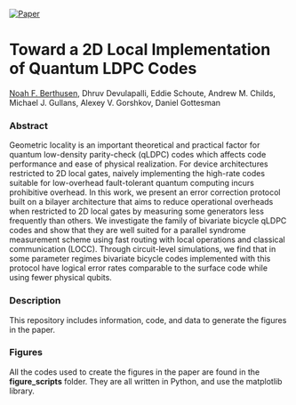 [![Paper](https://img.shields.io/badge/paper-arXiv%3A2404.17676-B31B1B.svg)](https://arxiv.org/abs/2404.17676)

# Toward a 2D Local Implementation of Quantum LDPC Codes

[Noah F. Berthusen](https://noahberthusen.github.io), Dhruv Devulapalli, Eddie Schoute, Andrew M. Childs, Michael J. Gullans, Alexey V. Gorshkov, Daniel Gottesman

### Abstract
Geometric locality is an important theoretical and practical factor for quantum low-density parity-check (qLDPC) codes which affects code performance and ease of physical realization. For device architectures restricted to 2D local gates, naively implementing the high-rate codes suitable for low-overhead fault-tolerant quantum computing incurs prohibitive overhead. In this work, we present an error correction protocol built on a bilayer architecture that aims to reduce operational overheads when restricted to 2D local gates by measuring some generators less frequently than others. We investigate the family of bivariate bicycle qLDPC codes and show that they are well suited for a parallel syndrome measurement scheme using fast routing with local operations and classical communication (LOCC). Through circuit-level simulations, we find that in some parameter regimes bivariate bicycle codes implemented with this protocol have logical error rates comparable to the surface code while using fewer physical qubits.

### Description
This repository includes information, code, and data to generate the figures in the paper.

### Figures
All the codes used to create the figures in the paper are found in the **figure_scripts** folder. They are all written in Python, and use the matplotlib library.
